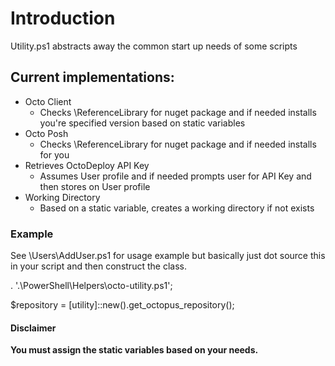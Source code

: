 # Introduction
Utility.ps1 abstracts away the common start up needs of some scripts

## Current implementations:
- Octo Client
  - Checks \ReferenceLibrary for nuget package and if needed installs you're specified version based on static variables
- Octo Posh
  - Checks \ReferenceLibrary for nuget package and if needed installs for you
- Retrieves OctoDeploy API Key
  - Assumes User profile and if needed prompts user for API Key and then stores on User profile
- Working Directory
  - Based on a static variable, creates a working directory if not exists

### Example
See \Users\AddUser.ps1 for usage example but basically just dot source this in your script and then construct the class.

. '.\PowerShell\Helpers\octo-utility.ps1';

$repository = [utility]::new().get_octopus_repository();

#### Disclaimer
**You must assign the static variables based on your needs.**
